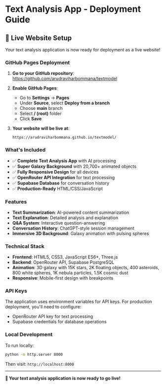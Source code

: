 # Text Analysis App - Deployment Guide

## 🚀 Live Website Setup

Your text analysis application is now ready for deployment as a live website!

### GitHub Pages Deployment

1. **Go to your GitHub repository**: https://github.com/arudraviharbommana/textmodel

2. **Enable GitHub Pages**:
   - Go to **Settings** → **Pages**
   - Under **Source**, select **Deploy from a branch**
   - Choose **main** branch
   - Select **/ (root)** folder
   - Click **Save**

3. **Your website will be live at**:
   ```
   https://arudraviharbommana.github.io/textmodel/
   ```

### What's Included

- ✅ **Complete Text Analysis App** with AI processing
- ✅ **Super Galaxy Background** with 20,700+ animated objects
- ✅ **Fully Responsive Design** for all devices
- ✅ **OpenRouter API Integration** for text processing
- ✅ **Supabase Database** for conversation history
- ✅ **Production-Ready** HTML/CSS/JavaScript

### Features

- **Text Summarization**: AI-powered content summarization
- **Text Explanation**: Detailed analysis and explanation
- **Q&A System**: Interactive question-answering
- **Conversation History**: ChatGPT-style session management
- **Immersive 3D Background**: Galaxy animation with pulsing spheres

### Technical Stack

- **Frontend**: HTML5, CSS3, JavaScript ES6+, Three.js
- **Backend**: OpenRouter API, Supabase PostgreSQL
- **Animation**: 3D galaxy with 15K stars, 2K floating objects, 400 asteroids, 800 white spheres, 1K nebula particles, 1.5K cosmic dust
- **Responsive**: Mobile-first design with breakpoints

### API Keys

The application uses environment variables for API keys. For production deployment, you'll need to configure:

- OpenRouter API key for text processing
- Supabase credentials for database operations

### Local Development

To run locally:
```bash
python -m http.server 8000
```
Then visit: `http://localhost:8000`

---

**🎉 Your text analysis application is now ready to go live!**
